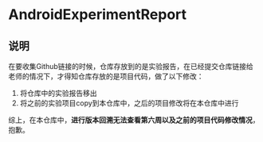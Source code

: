 # AndroidExperimentReport

## 说明
在要收集Github链接的时候，仓库存放到的是实验报告，在已经提交仓库链接给老师的情况下，才得知仓库存放的是项目代码，做了以下修改：
1. 将仓库中的实验报告移出
2. 将之前的实验项目copy到本仓库中，之后的项目修改将在本仓库中进行

综上，在本仓库中，**进行版本回溯无法查看第六周以及之前的项目代码修改情况**，抱歉。
